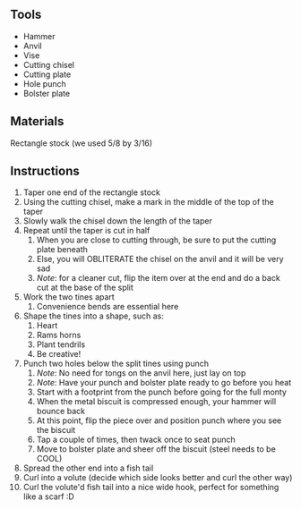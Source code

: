 ## Tools
- Hammer
- Anvil
- Vise
- Cutting chisel
- Cutting plate
- Hole punch
- Bolster plate

## Materials
Rectangle stock (we used 5/8 by 3/16)

## Instructions
1. Taper one end of the rectangle stock
2. Using the cutting chisel, make a mark in the middle of the top of the taper
3. Slowly walk the chisel down the length of the taper
4. Repeat until the taper is cut in half
	1. When you are close to cutting through, be sure to put the cutting plate beneath
	2. Else, you will OBLITERATE the chisel on the anvil and it will be very sad
	3. *Note*: for a cleaner cut, flip the item over at the end and do a back cut at the base of the split
5. Work the two tines apart
	1. Convenience bends are essential here
6. Shape the tines into a shape, such as:
	1. Heart
	2. Rams horns
	3. Plant tendrils
	4. Be creative!
7. Punch two holes below the split tines using punch
	1. *Note*: No need for tongs on the anvil here, just lay on top
	2. *Note*: Have your punch and bolster plate ready to go before you heat
	3. Start with a footprint from the punch before going for the full monty
	4. When the metal biscuit is compressed enough, your hammer will bounce back
	5. At this point, flip the piece over and position punch where you see the biscuit
	6. Tap a couple of times, then twack once to seat punch
	7. Move to bolster plate and sheer off the biscuit (steel needs to be COOL)
8. Spread the other end into a fish tail
9. Curl into a volute (decide which side looks better and curl the other way)
10. Curl the volute'd fish tail into a nice wide hook, perfect for something like a scarf :D